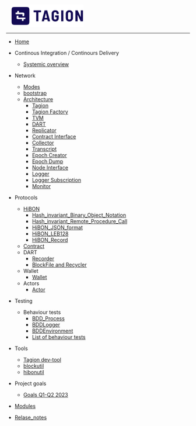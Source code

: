 <a style="margin: 0 0 0 15px" href="https://tagion.org">
	<img alt="Tagion org" src="/documents/figs/logomark.svg" alt="tagion.org" height="60">
</a>

---

- [Home](README.md)
- Continous Integration / Continours Delivery
	- [Systemic overview](documents/continous_integration_and_delivery/systemic_overview.md)
- Network
	- [Modes](documents/architecture/Network_Modes.md)
	- [bootstrap](documents/architecture/Network_bootstrap.md)
	- [Architecture](documents/architecture/Network_Architecture.md)
		- [Tagion](/documents/architecture/Tagion.md)
		- [Tagion Factory](/documents/architecture/TagionFactory.md)
		- [TVM](/documents/architecture/TVM.md "Tagion Virtual Machine")
		- [DART](/documents/architecture/DART.md "Distributed Archive of Random Transactions")
		- [Replicator](/documents/architecture/Replicator.md)
		- [Contract Interface](/documents/architecture/ContractInterface.md)
		- [Collector](/documents/architecture/Collector.md)
		- [Transcript](/documents/architecture/Transcript.md)
		- [Epoch Creator](/documents/architecture/EpochCreator.md)
		- [Epoch Dump](/documents/architecture/EpochDump.md)
		- [Node Interface](/documents/architecture/NodeInterface.md)
		- [Logger](/documents/architecture/Logger.md)
		- [Logger Subscription](/documents/architecture/LoggerSubscription.md)
		- [Monitor](/documents/architecture/Monitor.md)

- Protocols
	- [HiBON](documents/protocols/hibon/README.md)
		- [Hash_invariant_Binary_Object_Notation](documents/protocols/hibon/Hash_invariant_Binary_Object_Notation.md)
		- [Hash_invariant_Remote_Procedure_Call](documents/protocols/hibon/Hash_invariant_Remote_Procedure_Call.md)
		- [HiBON_JSON_format](/documents/protocols/hibon/HiBON_JSON_format.md)
		- [HiBON_LEB128](/documents/protocols/hibon/HiBON_LEB128.md)
		- [HiBON_Record](/documents/protocols/hibon/HiBON_Record.md)
	- [Contract](/documents/protocols/contract/Contract.md)
	- DART
		- [Recorder](/documents/modules/dart/recorder.md)
		- [BlockFile and Recycler](/documents/modules/dart/block_file_recycler.md)
	- Wallet
		- [Wallet](/documents/modules/wallet/wallet.md)
	- Actors
		- [Actor](/documents/modules/actor/actor_requirement.md)

- Testing
	- Behaviour tests
		- [BDD_Process](documents/behaviour/BDD_Process.md)
		- [BDDLogger](documents/behaviour/BDDLogger.md)
		- [BDDEnvironment](documents/behaviour/BDDEnvironment.md)
		- [List of behaviour tests](bdd/BDDS.md)

- Tools
	- [Tagion dev-tool](documents/tools/tagion_dev_tool.md)
	- [blockutil](/src/bin-blockutil/README.md)
	- [hibonutil](/src/bin-hibonutil/README.md)

- Project goals
	- [Goals Q1-Q2 2023](documents/project/project_goals_2023_Q1_Q2.md)

- [Modules](src/)
- [Relase_notes](documents/Relase_notes.md)
